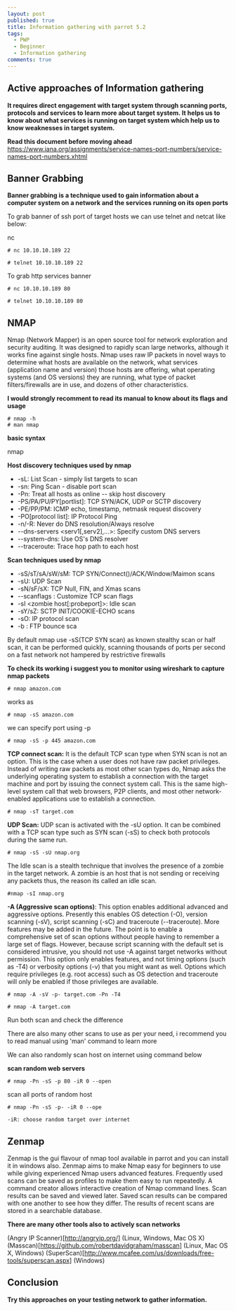 ```yaml
---
layout: post
published: true
title: Information gathering with parrot 5.2
tags:
  - PWP
  - Beginner
  - Information gathering
comments: true
---
```

## Active approaches of Information gathering 

**It requires direct engagement with target system through scanning ports, protocols and services to learn more about target system.
It helps us to know about what services is running on target system which help us to know weaknesses in target system.**


**Read this document before moving ahead**
https://www.iana.org/assignments/service-names-port-numbers/service-names-port-numbers.xhtml

## Banner Grabbing

**Banner grabbing is a technique used to gain information about a computer system on a network and the services running on its open ports**

To grab banner of ssh port of target hosts we can use telnet and netcat like below:

 nc <targetip> <port>
~~~
# nc 10.10.10.189 22
~~~
~~~  
# telnet 10.10.10.189 22
~~~
  
To grab http services banner

~~~
# nc 10.10.10.189 80
~~~

~~~  
# telnet 10.10.10.189 80
~~~


## NMAP

Nmap (Network Mapper) is an open source tool for network exploration and security auditing. It was designed to rapidly scan large networks, although it works fine against single hosts. Nmap uses raw IP packets in novel ways to determine what hosts are available on the network, what services (application name and version) those hosts are offering, what operating systems (and OS versions) they are running, what type of packet filters/firewalls are in use, and dozens of other characteristics.



**I would strongly recomment to read its manual to know about its flags and usage**

~~~  
# nmap -h
# man nmap
~~~
  
**basic syntax**

nmap <scan type> <options> <target>

**Host discovery techniques used by nmap**

- -sL: List Scan - simply list targets to scan
- -sn: Ping Scan - disable port scan
- -Pn: Treat all hosts as online -- skip host discovery
- -PS/PA/PU/PY[portlist]: TCP SYN/ACK, UDP or SCTP discovery
- -PE/PP/PM: ICMP echo, timestamp, netmask request discovery
- -PO[protocol list]: IP Protocol Ping
- -n/-R: Never do DNS resolution/Always resolve
- --dns-servers <serv1[,serv2],...>: Specify custom DNS servers
- --system-dns: Use OS's DNS resolver
- --traceroute: Trace hop path to each host

**Scan techniques used by nmap**

- -sS/sT/sA/sW/sM: TCP SYN/Connect()/ACK/Window/Maimon scans
- -sU: UDP Scan
- -sN/sF/sX: TCP Null, FIN, and Xmas scans
- --scanflags <flags>: Customize TCP scan flags
- -sI <zombie host[:probeport]>: Idle scan
- -sY/sZ: SCTP INIT/COOKIE-ECHO scans
- -sO: IP protocol scan
- -b <FTP relay host>: FTP bounce sca


By default nmap use -sS(TCP SYN scan) as known stealthy scan or half scan, it can be performed quickly, scanning thousands of ports per second on a fast network not hampered by restrictive firewalls

**To check its working i suggest you to monitor using wireshark to capture nmap packets**
~~~
# nmap amazon.com
~~~
works as
~~~
# nmap -sS amazon.com
~~~
we can specify port using -p
~~~
# nmap -sS -p 445 amazon.com
~~~
  
**TCP connect scan:** It is the default TCP scan type when SYN scan is not an option. This is the case when a user does not have raw packet privileges. Instead of writing raw packets as most other scan types do, Nmap asks the underlying operating system to establish a connection with the target machine and port by issuing the connect system call. This is the same high-level system call that web browsers, P2P clients, and most other network-enabled applications use to establish a connection.

~~~
# nmap -sT target.com 
~~~

**UDP Scan:** UDP scan is activated with the -sU option. It can be combined with a TCP scan type such as SYN scan (-sS) to check both protocols during the same run.

~~~
# nmap -sS -sU nmap.org
~~~


The Idle scan is a stealth technique that involves the presence of a zombie in the target network. A zombie is an host that is
not sending or receiving any packets thus, the reason its called an idle scan.

~~~
#nmap -sI nmap.org
~~~
**-A (Aggressive scan options)**: This option enables additional advanced and aggressive options. Presently this enables OS detection (-O), version scanning (-sV), script scanning (-sC) and traceroute (--traceroute).  More features may be added in the future. The point is to enable a comprehensive set of scan options without people having to remember a large set of flags. However, because script scanning with the default set is considered intrusive, you should not use -A against target networks without permission. This option only enables features, and not timing options (such as -T4) or verbosity options (-v) that you might want as well. Options which require privileges (e.g. root access) such as OS detection and traceroute will only be enabled if those privileges are available.

~~~
# nmap -A -sV -p- target.com -Pn -T4
~~~
~~~
# nmap -A target.com
~~~

Run both scan and check the difference

There are also many other scans to use as per your need, i recommend you to read manual using 'man' command to learn more

We can also randomly scan host on internet using command below

**scan random web servers**
~~~
# nmap -Pn -sS -p 80 -iR 0 --open
~~~
scan all ports of random host
~~~
# nmap -Pn -sS -p- -iR 0 --ope
~~~
~~~
-iR: choose random target over internet
~~~
## Zenmap

Zenmap is the gui flavour of nmap tool available in parrot and you can install it in windows also.
Zenmap aims to make Nmap easy for beginners to use while giving experienced Nmap users advanced features. Frequently used scans can be saved as profiles to make them easy to run repeatedly. A command creator allows interactive creation of Nmap command lines. Scan results can be saved and viewed later. Saved scan results can be compared with one another to see how they differ. The results of recent scans are stored in a searchable database.

**There are many other tools also to actively scan networks** 

(Angry IP Scanner)[http://angryip.org/] (Linux, Windows, Mac OS X)
(Masscan)[https://github.com/robertdavidgraham/masscan] (Linux, Mac OS X, Windows)
(SuperScan)[http://www.mcafee.com/us/downloads/free-tools/superscan.aspx] (Windows)

## Conclusion
  
  **Try this approaches on your testing network to gather information.**
